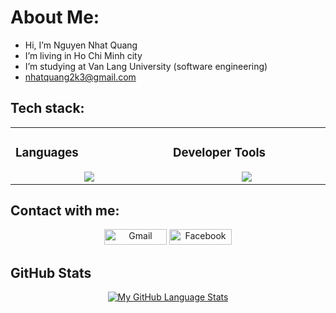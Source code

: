 # About Me:
-  Hi, I’m Nguyen Nhat Quang
-  I’m living in Ho Chi Minh city
-  I’m studying at Van Lang University (software engineering)
-  nhatquang2k3@gmail.com
 
## Tech stack:
<table align="center"><tr><td valign="top" width="25%">
  
### Languages
<a href="[https://github.com/Quangg161]">
<div align="center">  
       <img src="https://skillicons.dev/icons?i=html,css,python,js,c#" /> 
</div>
</a>
 </td><td valign="top" width="25%">
   
### Developer Tools
<a href="[https://github.com/Quangg161]">
<div align="center">
       <img src="https://skillicons.dev/icons?i=github,vscode,postman,azure,mongodb" /> 
</div>
</a>
</td>
</tr></table>

## Contact with me:
<div align="center" >
<a target="_blank" href="mailto:nhatquang2k3@gmail.com" >
    <img src="https://img.shields.io/badge/Gmail-D14836.svg?&style=flat-square&logo=gmail&logoColor=white" alt="Gmail" width="100" height="25"></a>
<a  target="_blank" href="https://www.facebook.com/n.quang161/">
    <img src="https://img.shields.io/badge/Facebook-%231877F2.svg?&style=flat-square&logo=facebook&logoColor=white" alt="Facebook" width="100" height="25"></a>
</div>

## GitHub Stats
<div align="center">

[![My GitHub Language Stats](https://github-readme-stats.vercel.app/api/top-langs/?username=Quangg161&langs_count=7&theme=react&bg_color=1F222E&title_color=F85D7F&hide_border=true&icon_color=F8D866)]()

</div>
